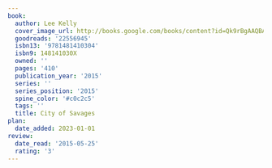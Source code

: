 ```yaml
---
book:
  author: Lee Kelly
  cover_image_url: http://books.google.com/books/content?id=Qk9rBgAAQBAJ&printsec=frontcover&img=1&zoom=1&edge=curl&source=gbs_api
  goodreads: '22556945'
  isbn13: '9781481410304'
  isbn9: 148141030X
  owned: ''
  pages: '410'
  publication_year: '2015'
  series: ''
  series_position: '2015'
  spine_color: '#c0c2c5'
  tags: ''
  title: City of Savages
plan:
  date_added: 2023-01-01
review:
  date_read: '2015-05-25'
  rating: '3'
---
```

